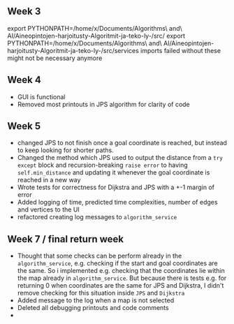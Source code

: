 ## Week 3 

export PYTHONPATH=/home/x/Documents/Algorithms\ and\ AI/Aineopintojen-harjoitusty-Algoritmit-ja-teko-ly-/src/
export PYTHONPATH=/home/x/Documents/Algorithms\ and\ AI/Aineopintojen-harjoitusty-Algoritmit-ja-teko-ly-/src/services
imports failed without these 
might not be necessary anymore

## Week 4 
- GUI is functional
- Removed most printouts in JPS algorithm for clarity of code

## Week 5
- changed JPS to not finish once a goal coordinate is reached, but instead to keep looking for shorter paths.
- Changed the method which JPS used to output the distance from a `try except` block and recursion-breaking `raise error` to having `self.min_distance` and updating it whenever the goal coordinate is reached in a new way
- Wrote tests for correctness for Dijkstra and JPS with a +-1 margin of error
- Added logging of time, predicted time complexities, number of edges and vertices to the UI
- refactored creating log messages to `algorithm_service`

## Week 7 / final return week
- Thought that some checks can be perform already in the `algorithm_service`, e.g. checking if the start and goal coordinates are the same. So i implemented e.g. checking that the coordinates lie within the map already in `algorithm_service`. But because there is tests e.g. for returning 0 when coordinates are the same for JPS and Dijkstra, I didn't remove checking for this situation inside `JPS` and `Dijkstra`
- Added message to the log when a map is not selected
- Deleted all debugging printouts and code comments
- 
